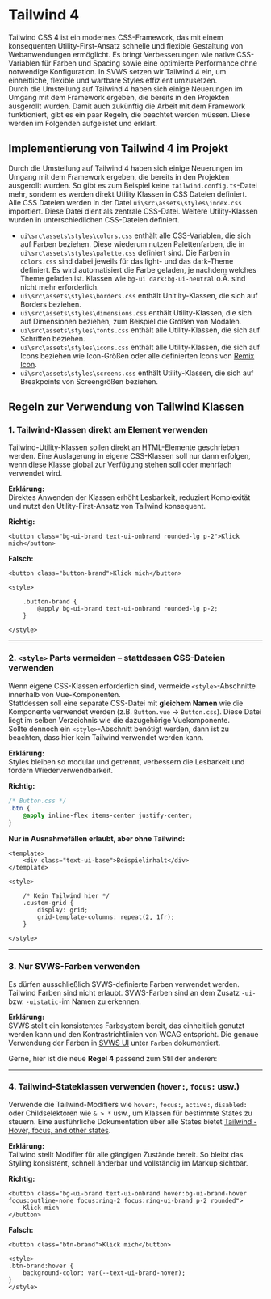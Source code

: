 # Tailwind 4
Tailwind CSS 4 ist ein modernes CSS-Framework, das mit einem konsequenten Utility-First-Ansatz schnelle und flexible Gestaltung von Webanwendungen ermöglicht. Es bringt Verbesserungen wie native CSS-Variablen für Farben und Spacing sowie eine optimierte Performance ohne notwendige Konfiguration. In SVWS setzen wir Tailwind 4 ein, um einheitliche, flexible und wartbare Styles effizient umzusetzen. \
Durch die Umstellung auf Tailwind 4 haben sich einige Neuerungen im Umgang mit dem Framework ergeben, die bereits in den Projekten ausgerollt wurden. Damit auch zukünftig die Arbeit mit dem Framework funktioniert, gibt es ein paar Regeln, die beachtet werden müssen. Diese werden im Folgenden aufgelistet und erklärt.

## Implementierung von Tailwind 4 im Projekt
Durch die Umstellung auf Tailwind 4 haben sich einige Neuerungen im Umgang mit dem Framework ergeben, die bereits in den Projekten ausgerollt wurden. So gibt es zum Beispiel keine `tailwind.config.ts`-Datei mehr, sondern es werden direkt Utility Klassen in CSS Dateien definiert. \
Alle CSS Dateien werden in der Datei `ui\src\assets\styles\index.css` importiert. Diese Datei dient als zentrale CSS-Datei. Weitere Utility-Klassen wurden in unterschiedlichen CSS-Dateien definiert.
* `ui\src\assets\styles\colors.css` enthält alle CSS-Variablen, die sich auf Farben beziehen. Diese wiederum nutzen Palettenfarben, die in `ui\src\assets\styles\palette.css` definiert sind. Die Farben in `colors.css` sind dabei jeweils für das light- und das dark-Theme definiert. Es wird automatisiert die Farbe geladen, je nachdem welches Theme geladen ist. Klassen wie `bg-ui dark:bg-ui-neutral` o.Ä. sind nicht mehr erforderlich.
* `ui\src\assets\styles\borders.css` enthält Unitlity-Klassen, die sich auf Borders beziehen.
* `ui\src\assets\styles\dimensions.css` enthält Utility-Klassen, die sich auf Dimensionen beziehen, zum Beispiel die Größen von Modalen.
* `ui\src\assets\styles\fonts.css` enthält alle Utility-Klassen, die sich auf Schriften beziehen.
* `ui\src\assets\styles\icons.css` enthält alle Utility-Klassen, die sich auf Icons beziehen wie Icon-Größen oder alle definierten Icons von [Remix Icon](https://remixicon.com/).
* `ui\src\assets\styles\screens.css` enthält Utility-Klassen, die sich auf Breakpoints von Screengrößen beziehen.

## Regeln zur Verwendung von Tailwind Klassen
### 1. Tailwind-Klassen direkt am Element verwenden
Tailwind-Utility-Klassen sollen direkt an HTML-Elemente geschrieben werden. Eine Auslagerung in eigene CSS-Klassen soll nur dann erfolgen, wenn diese Klasse global zur Verfügung stehen soll oder mehrfach verwendet wird.

**Erklärung:**  
Direktes Anwenden der Klassen erhöht Lesbarkeit, reduziert Komplexität und nutzt den Utility-First-Ansatz von Tailwind konsequent.

**Richtig:**
```vue
<button class="bg-ui-brand text-ui-onbrand rounded-lg p-2">Klick mich</button>
```

**Falsch:**
```vue
<button class="button-brand">Klick mich</button>

<style>

	.button-brand {
		@apply bg-ui-brand text-ui-onbrand rounded-lg p-2;
	}

</style>
```

---

### 2. `<style>` Parts vermeiden – stattdessen CSS-Dateien verwenden
Wenn eigene CSS-Klassen erforderlich sind, vermeide `<style>`-Abschnitte innerhalb von Vue-Komponenten.  
Stattdessen soll eine separate CSS-Datei mit **gleichem Namen** wie die Komponente verwendet werden (z.B. `Button.vue` → `Button.css`). Diese Datei liegt im selben Verzeichnis wie die dazugehörige Vuekomponente. \
Sollte dennoch ein `<style>`-Abschnitt benötigt werden, dann ist zu beachten, dass hier kein Tailwind verwendet werden kann.

**Erklärung:**  
Styles bleiben so modular und getrennt, verbessern die Lesbarkeit und fördern Wiederverwendbarkeit.

**Richtig:**
```css
/* Button.css */
.btn {
	@apply inline-flex items-center justify-center;
}
```

**Nur in Ausnahmefällen erlaubt, aber ohne Tailwind:**
```vue
<template>
	<div class="text-ui-base">Beispielinhalt</div>
</template>

<style>

	/* Kein Tailwind hier */
	.custom-grid {
		display: grid;
		grid-template-columns: repeat(2, 1fr);
	}

</style>
```

---

### 3. Nur SVWS-Farben verwenden
Es dürfen ausschließlich SVWS-definierte Farben verwendet werden. Tailwind Farben sind nicht erlaubt. SVWS-Farben sind an dem Zusatz `-ui-` bzw. `-uistatic-`im Namen zu erkennen.

**Erklärung:**  
SVWS stellt ein konsistentes Farbsystem bereit, das einheitlich genutzt werden kann und den Kontrastrichtlinien von WCAG entspricht. Die genaue Verwendung der Farben in [SVWS UI](https://ui.svws-nrw.de/) unter `Farben` dokumentiert.

Gerne, hier ist die neue **Regel 4** passend zum Stil der anderen:

---

### 4. Tailwind-Stateklassen verwenden (`hover:`, `focus:` usw.)
Verwende die Tailwind-Modifiers wie `hover:`, `focus:`, `active:`, `disabled:` oder Childselektoren wie  `& > *` usw., um Klassen für bestimmte States zu steuern.
Eine ausführliche Dokumentation über alle States bietet [Tailwind - Hover, focus, and other states](https://tailwindcss.com/docs/hover-focus-and-other-states).

**Erklärung:**  
Tailwind stellt Modifier für alle gängigen Zustände bereit. So bleibt das Styling konsistent, schnell änderbar und vollständig im Markup sichtbar.

**Richtig:**
```vue
<button class="bg-ui-brand text-ui-onbrand hover:bg-ui-brand-hover focus:outline-none focus:ring-2 focus:ring-ui-brand p-2 rounded">
	Klick mich
</button>
```

**Falsch:**
```vue
<button class="btn-brand">Klick mich</button>

<style>
.btn-brand:hover {
	background-color: var(--text-ui-brand-hover);
}
</style>
```



